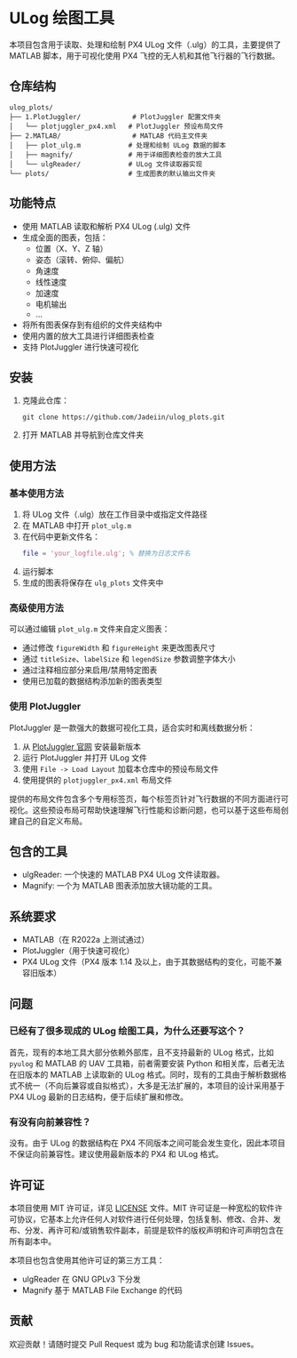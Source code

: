 # ULog 绘图工具

本项目包含用于读取、处理和绘制 PX4 ULog 文件（.ulg）的工具，主要提供了 MATLAB 脚本，用于可视化使用 PX4 飞控的无人机和其他飞行器的飞行数据。

## 仓库结构

```
ulog_plots/
├── 1.PlotJuggler/             # PlotJuggler 配置文件夹
│   └── plotjuggler_px4.xml   # PlotJuggler 预设布局文件
├── 2.MATLAB/                  # MATLAB 代码主文件夹
│   ├── plot_ulg.m            # 处理和绘制 ULog 数据的脚本
│   ├── magnify/              # 用于详细图表检查的放大工具
│   └── ulgReader/            # ULog 文件读取器实现
└── plots/                    # 生成图表的默认输出文件夹
```

## 功能特点

- 使用 MATLAB 读取和解析 PX4 ULog (.ulg) 文件
- 生成全面的图表，包括：
  - 位置（X、Y、Z 轴）
  - 姿态（滚转、俯仰、偏航）
  - 角速度
  - 线性速度
  - 加速度
  - 电机输出
  - ...
- 将所有图表保存到有组织的文件夹结构中
- 使用内置的放大工具进行详细图表检查
- 支持 PlotJuggler 进行快速可视化

## 安装

1. 克隆此仓库：
   ```
   git clone https://github.com/Jadeiin/ulog_plots.git
   ```
2. 打开 MATLAB 并导航到仓库文件夹

## 使用方法

### 基本使用方法

1. 将 ULog 文件（.ulg）放在工作目录中或指定文件路径
2. 在 MATLAB 中打开 `plot_ulg.m`
3. 在代码中更新文件名：
   ```matlab
   file = 'your_logfile.ulg'; % 替换为日志文件名
   ```
4. 运行脚本
5. 生成的图表将保存在 `ulg_plots` 文件夹中

### 高级使用方法

可以通过编辑 `plot_ulg.m` 文件来自定义图表：

- 通过修改 `figureWidth` 和 `figureHeight` 来更改图表尺寸
- 通过 `titleSize`、`labelSize` 和 `legendSize` 参数调整字体大小
- 通过注释相应部分来启用/禁用特定图表
- 使用已加载的数据结构添加新的图表类型

### 使用 PlotJuggler

PlotJuggler 是一款强大的数据可视化工具，适合实时和离线数据分析：

1. 从 [PlotJuggler 官网](https://github.com/facontidavide/PlotJuggler) 安装最新版本
2. 运行 PlotJuggler 并打开 ULog 文件
3. 使用 `File -> Load Layout` 加载本仓库中的预设布局文件
4. 使用提供的 `plotjuggler_px4.xml` 布局文件

提供的布局文件包含多个专用标签页，每个标签页针对飞行数据的不同方面进行可视化。这些预设布局可帮助快速理解飞行性能和诊断问题，也可以基于这些布局创建自己的自定义布局。

## 包含的工具

- ulgReader: 一个快速的 MATLAB PX4 ULog 文件读取器。
- Magnify: 一个为 MATLAB 图表添加放大镜功能的工具。

## 系统要求

- MATLAB（在 R2022a 上测试通过）
- PlotJuggler（用于快速可视化）
- PX4 ULog 文件（PX4 版本 1.14 及以上，由于其数据结构的变化，可能不兼容旧版本）

## 问题

### 已经有了很多现成的 ULog 绘图工具，为什么还要写这个？

首先，现有的本地工具大部分依赖外部库，且不支持最新的 ULog 格式，比如 `pyulog` 和 MATLAB 的 UAV 工具箱，前者需要安装 Python 和相关库，后者无法在旧版本的 MATLAB 上读取新的 ULog 格式。同时，现有的工具由于解析数据格式不统一（不向后兼容或自拟格式），大多是无法扩展的，本项目的设计采用基于 PX4 ULog 最新的日志结构，便于后续扩展和修改。

### 有没有向前兼容性？

没有。由于 ULog 的数据结构在 PX4 不同版本之间可能会发生变化，因此本项目不保证向前兼容性。建议使用最新版本的 PX4 和 ULog 格式。

## 许可证

本项目使用 MIT 许可证，详见 [LICENSE](LICENSE) 文件。MIT 许可证是一种宽松的软件许可协议，它基本上允许任何人对软件进行任何处理，包括复制、修改、合并、发布、分发、再许可和/或销售软件副本，前提是软件的版权声明和许可声明包含在所有副本中。

本项目也包含使用其他许可证的第三方工具：
- ulgReader 在 GNU GPLv3 下分发
- Magnify 基于 MATLAB File Exchange 的代码

## 贡献

欢迎贡献！请随时提交 Pull Request 或为 bug 和功能请求创建 Issues。